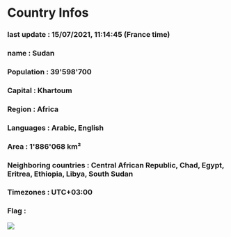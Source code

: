 # Country  Infos
### last update : 15/07/2021, 11:14:45 (France time)

### name : Sudan
### Population : 39'598'700
### Capital : Khartoum
### Region : Africa
### Languages : Arabic, English
### Area : 1'886'068 km²
### Neighboring countries : Central African Republic, Chad, Egypt, Eritrea, Ethiopia, Libya, South Sudan
### Timezones : UTC+03:00

### Flag :
![](https://restcountries.eu/data/sdn.svg)